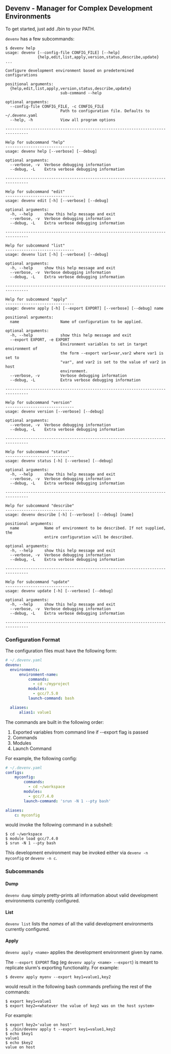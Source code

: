 ## Devenv - Manager for Complex Development Environments

To get started, just add ./bin to your PATH.

`devenv` has a few subcommands:

```console
$ devenv help
usage: devenv [--config-file CONFIG_FILE] [--help]
              {help,edit,list,apply,version,status,describe,update} ...

Configure development environment based on predetermined configurations

positional arguments:
  {help,edit,list,apply,version,status,describe,update}
                        sub-command --help

optional arguments:
  --config-file CONFIG_FILE, -c CONFIG_FILE
                        Path to configuration file. Defaults to ~/.devenv.yaml
  --help, -h            View all program options

--------------------------------------------------------------------------------

Help for subcommand "help"
------------------------------
usage: devenv help [--verbose] [--debug]

optional arguments:
  --verbose, -v  Verbose debugging information
  --debug, -L    Extra verbose debugging information

--------------------------------------------------------------------------------

Help for subcommand "edit"
------------------------------
usage: devenv edit [-h] [--verbose] [--debug]

optional arguments:
  -h, --help     show this help message and exit
  --verbose, -v  Verbose debugging information
  --debug, -L    Extra verbose debugging information

--------------------------------------------------------------------------------

Help for subcommand "list"
------------------------------
usage: devenv list [-h] [--verbose] [--debug]

optional arguments:
  -h, --help     show this help message and exit
  --verbose, -v  Verbose debugging information
  --debug, -L    Extra verbose debugging information

--------------------------------------------------------------------------------

Help for subcommand "apply"
------------------------------
usage: devenv apply [-h] [--export EXPORT] [--verbose] [--debug] name

positional arguments:
  name                  Name of configuration to be applied.

optional arguments:
  -h, --help            show this help message and exit
  --export EXPORT, -e EXPORT
                        Environment variables to set in target environment of
                        the form --export var1=var,var2 where var1 is set to
                        "var", and var2 is set to the value of var2 in host
                        environment.
  --verbose, -v         Verbose debugging information
  --debug, -L           Extra verbose debugging information

--------------------------------------------------------------------------------

Help for subcommand "version"
------------------------------
usage: devenv version [--verbose] [--debug]

optional arguments:
  --verbose, -v  Verbose debugging information
  --debug, -L    Extra verbose debugging information

--------------------------------------------------------------------------------

Help for subcommand "status"
------------------------------
usage: devenv status [-h] [--verbose] [--debug]

optional arguments:
  -h, --help     show this help message and exit
  --verbose, -v  Verbose debugging information
  --debug, -L    Extra verbose debugging information

--------------------------------------------------------------------------------

Help for subcommand "describe"
------------------------------
usage: devenv describe [-h] [--verbose] [--debug] [name]

positional arguments:
  name           Name of environment to be described. If not supplied, the
                 entire configuration will be described.

optional arguments:
  -h, --help     show this help message and exit
  --verbose, -v  Verbose debugging information
  --debug, -L    Extra verbose debugging information

--------------------------------------------------------------------------------

Help for subcommand "update"
------------------------------
usage: devenv update [-h] [--verbose] [--debug]

optional arguments:
  -h, --help     show this help message and exit
  --verbose, -v  Verbose debugging information
  --debug, -L    Extra verbose debugging information

--------------------------------------------------------------------------------
```

### Configuration Format

The configuration files must have the following form:

```yaml
# ~/.devenv.yaml
devenv:
  environments:
      environment-name:
          commands:
            - cd ~/myproject
          modules:
            - gcc/7.5.0
          launch-command: bash

  aliases:
      alias1: value1
```

The commands are built in the following order:

1. Exported variables from command line if --export flag is passed
2. Commands
3. Modules
4. Launch Command

For example, the following config:

```yaml
# ~/.devenv.yaml
configs:
    myconfig:
        commands:
          - cd ~/workspace
        modules:
          - gcc/7.4.0
        launch-command: 'srun -N 1 --pty bash'

aliases:
    c: myconfig
```

would invoke the following command in a subshell:

```console
$ cd ~/workspace
$ module load gcc/7.4.0
$ srun -N 1 --pty bash
```

This development environment may be invoked either via `devenv -n myconfig`
or `devenv -n c`.

### Subcommands

#### Dump

`devenv dump` simply pretty-prints all information about valid development
environments currently configured.

#### List

`devenv list` lists the *names* of all the valid development environments currently configured.

#### Apply

`devenv apply <name>` applies the development environment given by name.

The `--export EXPORT` flag (eg `devenv apply <name> --export`) is meant to
replicate slurm's exporting functionality. For example:

```console
$ devenv apply myenv --export key1=value1,key2
```

would result in the following bash commands prefixing the rest of the commands:

```console
$ export key1=value1
$ export key2=<whatever the value of key2 was on the host system>
```

For example:

```console
$ export key2='value on host'
$ ./bin/devenv apply t --export key1=value1,key2
$ echo $key1
value1
$ echo $key2
value on host
```
